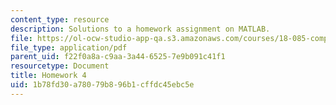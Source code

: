 ```yaml
---
content_type: resource
description: Solutions to a homework assignment on MATLAB.
file: https://ol-ocw-studio-app-qa.s3.amazonaws.com/courses/18-085-computational-science-and-engineering-i-fall-2008/1b78fd30a78079b896b1cffdc45ebc5e_mt4_18085_solf07.pdf
file_type: application/pdf
parent_uid: f22f0a8a-c9aa-3a44-6525-7e9b091c41f1
resourcetype: Document
title: Homework 4
uid: 1b78fd30-a780-79b8-96b1-cffdc45ebc5e
---
```

